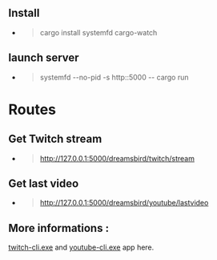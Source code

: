## Install
 - > cargo install systemfd cargo-watch
## launch server
 - > systemfd --no-pid -s http::5000 -- cargo run

# Routes
## Get Twitch stream
- > http://127.0.0.1:5000/dreamsbird/twitch/stream
## Get last video
- > http://127.0.0.1:5000/dreamsbird/youtube/lastvideo

## More informations : 
[twitch-cli.exe](https://github.com/loicngr/RustTwitchCli) and [youtube-cli.exe](https://github.com/loicngr/RustYoutubeCli) app here.
